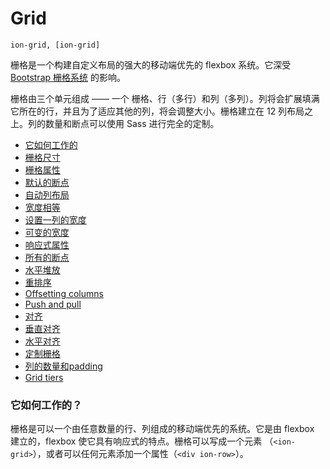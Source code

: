 # Grid #

 `ion-grid, [ion-grid]`

栅格是一个构建自定义布局的强大的移动端优先的 flexbox 系统。它深受 [Bootstrap 栅格系统](http://v4-alpha.getbootstrap.com/layout/grid/) 的影响。

栅格由三个单元组成 —— 一个 栅格、行（多行）和列（多列）。列将会扩展填满它所在的行，并且为了适应其他的列，将会调整大小。栅格建立在 12 列布局之上。列的数量和断点可以使用 Sass 进行完全的定制。

- [它如何工作的](#1)
- [栅格尺寸](#2)
- [栅格属性](#3)
- [默认的断点](#4)
- [自动列布局](#5)
 - [宽度相等](#5.1)
 - [设置一列的宽度](#5.2)
 - [可变的宽度](#5.3)
- [响应式属性](#6)
 - [所有的断点](#6.1)
 - [水平堆放](#6.2)
- [重排序](#7)
 - [Offsetting columns](#7.1)
 - [Push and pull](#7.3)
- [对齐](#8)
 - [垂直对齐](#8.1)
 - [水平对齐](#8.2)
- [定制栅格](#9)
 - [列的数量和padding](#9.1)
 - [Grid tiers](#9.1)

### 它如何工作的？ ###
栅格是可以一个由任意数量的行、列组成的移动端优先的系统。它是由 flexbox 建立的，flexbox 使它具有响应式的特点。栅格可以写成一个元素 （`<ion-grid>`），或者可以任何元素添加一个属性（`<div ion-row>`）。
